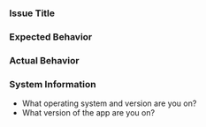 ### Issue Title

### Expected Behavior

### Actual Behavior

### System Information
- What operating system and version are you on?
- What version of the app are you on?